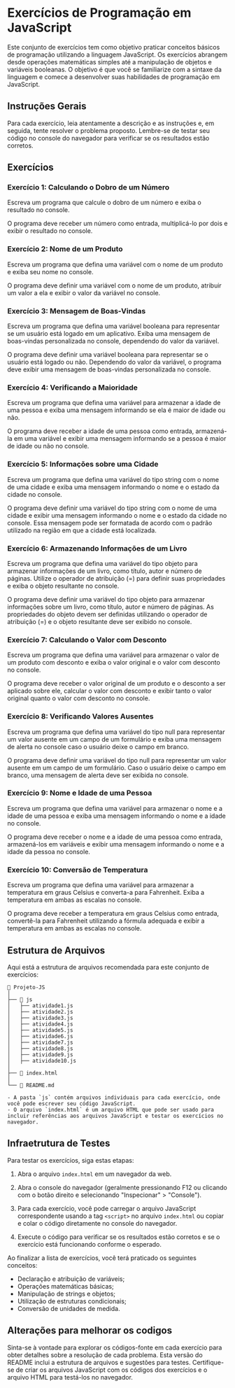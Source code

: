 
# Exercícios de Programação em JavaScript

Este conjunto de exercícios tem como objetivo praticar conceitos básicos de programação utilizando a linguagem JavaScript. Os exercícios abrangem desde operações matemáticas simples até a manipulação de objetos e variáveis booleanas. O objetivo é que você se familiarize com a sintaxe da linguagem e comece a desenvolver suas habilidades de programação em JavaScript.

## Instruções Gerais

Para cada exercício, leia atentamente a descrição e as instruções e, em seguida, tente resolver o problema proposto. Lembre-se de testar seu código no console do navegador para verificar se os resultados estão corretos.

## Exercícios

### Exercício 1: Calculando o Dobro de um Número

Escreva um programa que calcule o dobro de um número e exiba o resultado no console.

O programa deve receber um número como entrada, multiplicá-lo por dois e exibir o resultado no console.

### Exercício 2: Nome de um Produto

Escreva um programa que defina uma variável com o nome de um produto e exiba seu nome no console.

O programa deve definir uma variável com o nome de um produto, atribuir um valor a ela e exibir o valor da variável no console.

### Exercício 3: Mensagem de Boas-Vindas

Escreva um programa que defina uma variável booleana para representar se um usuário está logado em um aplicativo. Exiba uma mensagem de boas-vindas personalizada no console, dependendo do valor da variável.

O programa deve definir uma variável booleana para representar se o usuário está logado ou não. Dependendo do valor da variável, o programa deve exibir uma mensagem de boas-vindas personalizada no console.

### Exercício 4: Verificando a Maioridade

Escreva um programa que defina uma variável para armazenar a idade de uma pessoa e exiba uma mensagem informando se ela é maior de idade ou não.

O programa deve receber a idade de uma pessoa como entrada, armazená-la em uma variável e exibir uma mensagem informando se a pessoa é maior de idade ou não no console.

### Exercício 5: Informações sobre uma Cidade

Escreva um programa que defina uma variável do tipo string com o nome de uma cidade e exiba uma mensagem informando o nome e o estado da cidade no console.

O programa deve definir uma variável do tipo string com o nome de uma cidade e exibir uma mensagem informando o nome e o estado da cidade no console. Essa mensagem pode ser formatada de acordo com o padrão utilizado na região em que a cidade está localizada.

### Exercício 6: Armazenando Informações de um Livro

Escreva um programa que defina uma variável do tipo objeto para armazenar informações de um livro, como título, autor e número de páginas. Utilize o operador de atribuição (=) para definir suas propriedades e exiba o objeto resultante no console.

O programa deve definir uma variável do tipo objeto para armazenar informações sobre um livro, como título, autor e número de páginas. As propriedades do objeto devem ser definidas utilizando o operador de atribuição (=) e o objeto resultante deve ser exibido no console.

### Exercício 7: Calculando o Valor com Desconto

Escreva um programa que defina uma variável para armazenar o valor de um produto com desconto e exiba o valor original e o valor com desconto no console.

O programa deve receber o valor original de um produto e o desconto a ser aplicado sobre ele, calcular o valor com desconto e exibir tanto o valor original quanto o valor com desconto no console.

### Exercício 8: Verificando Valores Ausentes

Escreva um programa que defina uma variável do tipo null para representar um valor ausente em um campo de um formulário e exiba uma mensagem de alerta no console caso o usuário deixe o campo em branco.

O programa deve definir uma variável do tipo null para representar um valor ausente em um campo de um formulário. Caso o usuário deixe o campo em branco, uma mensagem de alerta deve ser exibida no console.

### Exercício 9: Nome e Idade de uma Pessoa

Escreva um programa que defina uma variável para armazenar o nome e a idade de uma pessoa e exiba uma mensagem informando o nome e a idade no console.

O programa deve receber o nome e a idade de uma pessoa como entrada, armazená-los em variáveis e exibir uma mensagem informando o nome e a idade da pessoa no console.

### Exercício 10: Conversão de Temperatura

Escreva um programa que defina uma variável para armazenar a temperatura em graus Celsius e converta-a para Fahrenheit. Exiba a temperatura em ambas as escalas no console.

O programa deve receber a temperatura em graus Celsius como entrada, convertê-la para Fahrenheit utilizando a fórmula adequada e exibir a temperatura em ambas as escalas no console.



## Estrutura de Arquivos

Aqui está a estrutura de arquivos recomendada para este conjunto de exercícios:

```
📁 Projeto-JS
│
├── 📁 js
│   ├── atividade1.js
│   ├── atividade2.js
│   ├── atividade3.js
│   ├── atividade4.js
│   ├── atividade5.js
│   ├── atividade6.js
│   ├── atividade7.js
│   ├── atividade8.js
│   ├── atividade9.js
│   ├── atividade10.js
│
├── 📄 index.html
│
└── 📄 README.md

- A pasta `js` contém arquivos individuais para cada exercício, onde você pode escrever seu código JavaScript.
- O arquivo `index.html` é um arquivo HTML que pode ser usado para incluir referências aos arquivos JavaScript e testar os exercícios no navegador.

```

## Infraetrutura de Testes

Para testar os exercícios, siga estas etapas:

1. Abra o arquivo `index.html` em um navegador da web.

2. Abra o console do navegador (geralmente pressionando F12 ou clicando com o botão direito e selecionando "Inspecionar" > "Console").

3. Para cada exercício, você pode carregar o arquivo JavaScript correspondente usando a tag `<script>` no arquivo `index.html` ou copiar e colar o código diretamente no console do navegador.

4. Execute o código para verificar se os resultados estão corretos e se o exercício está funcionando conforme o esperado.

Ao finalizar a lista de exercícios, você terá praticado os seguintes conceitos:

- Declaração e atribuição de variáveis;
- Operações matemáticas básicas;
- Manipulação de strings e objetos;
- Utilização de estruturas condicionais;
- Conversão de unidades de medida.

## Alterações para melhorar os codigos

Sinta-se à vontade para explorar os códigos-fonte em cada exercício para obter detalhes sobre a resolução de cada problema.
Esta versão do README inclui a estrutura de arquivos e sugestões para testes. Certifique-se de criar os arquivos JavaScript com os códigos dos exercícios e o arquivo HTML para testá-los no navegador.
